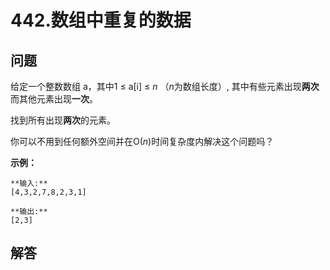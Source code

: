 # 442.数组中重复的数据

## 问题

给定一个整数数组 a，其中1 ≤ a[i] ≤ *n* （*n*为数组长度）, 其中有些元素出现**两次**而其他元素出现**一次**。

找到所有出现**两次**的元素。

你可以不用到任何额外空间并在O(*n*)时间复杂度内解决这个问题吗？

**示例：**

```
**输入:**
[4,3,2,7,8,2,3,1]

**输出:**
[2,3]

```



## 解答

